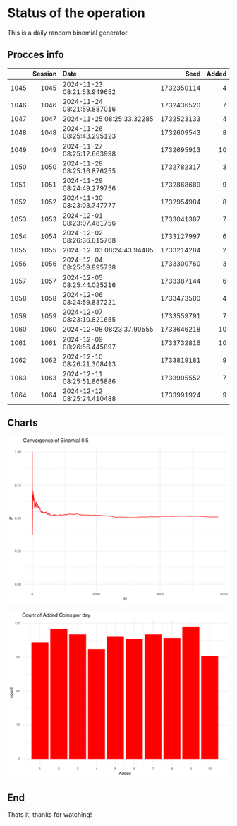 # Status of the operation
  
  This is a daily random binomial generator.
  
## Procces info

|     | Session|Date                       |       Seed| Added|
|:----|-------:|:--------------------------|----------:|-----:|
|1045 |    1045|2024-11-23 08:21:53.949652 | 1732350114|     4|
|1046 |    1046|2024-11-24 08:21:59.887016 | 1732436520|     7|
|1047 |    1047|2024-11-25 08:25:33.32285  | 1732523133|     4|
|1048 |    1048|2024-11-26 08:25:43.295123 | 1732609543|     8|
|1049 |    1049|2024-11-27 08:25:12.663998 | 1732695913|    10|
|1050 |    1050|2024-11-28 08:25:16.876255 | 1732782317|     3|
|1051 |    1051|2024-11-29 08:24:49.279756 | 1732868689|     9|
|1052 |    1052|2024-11-30 08:23:03.747777 | 1732954984|     8|
|1053 |    1053|2024-12-01 08:23:07.481756 | 1733041387|     7|
|1054 |    1054|2024-12-02 08:26:36.615768 | 1733127997|     6|
|1055 |    1055|2024-12-03 08:24:43.94405  | 1733214284|     2|
|1056 |    1056|2024-12-04 08:25:59.895738 | 1733300760|     3|
|1057 |    1057|2024-12-05 08:25:44.025216 | 1733387144|     6|
|1058 |    1058|2024-12-06 08:24:59.837221 | 1733473500|     4|
|1059 |    1059|2024-12-07 08:23:10.821655 | 1733559791|     7|
|1060 |    1060|2024-12-08 08:23:37.90555  | 1733646218|    10|
|1061 |    1061|2024-12-09 08:26:56.445897 | 1733732816|    10|
|1062 |    1062|2024-12-10 08:26:21.308413 | 1733819181|     9|
|1063 |    1063|2024-12-11 08:25:51.865886 | 1733905552|     7|
|1064 |    1064|2024-12-12 08:25:24.410488 | 1733991924|     9|

## Charts 

![](charts/plot1.png)

![](charts/plot2.png)

## End

Thats it, thanks for watching!
